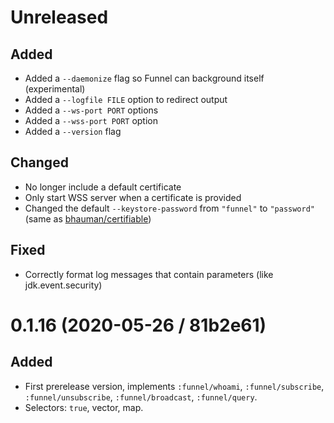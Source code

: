 # Unreleased

## Added

- Added a `--daemonize` flag so Funnel can background itself (experimental)
- Added a `--logfile FILE` option to redirect output
- Added a `--ws-port PORT` options
- Added a `--wss-port PORT` option
- Added a `--version` flag

## Changed

- No longer include a default certificate
- Only start WSS server when a certificate is provided
- Changed the default `--keystore-password` from `"funnel"` to `"password"`
  (same as [bhauman/certifiable](https://github.com/bhauman/certifiable))

## Fixed

- Correctly format log messages that contain parameters (like jdk.event.security)

# 0.1.16 (2020-05-26 / 81b2e61)

## Added

- First prerelease version, implements `:funnel/whoami`, `:funnel/subscribe`,
  `:funnel/unsubscribe`, `:funnel/broadcast`, `:funnel/query`.
- Selectors: `true`, vector, map.
